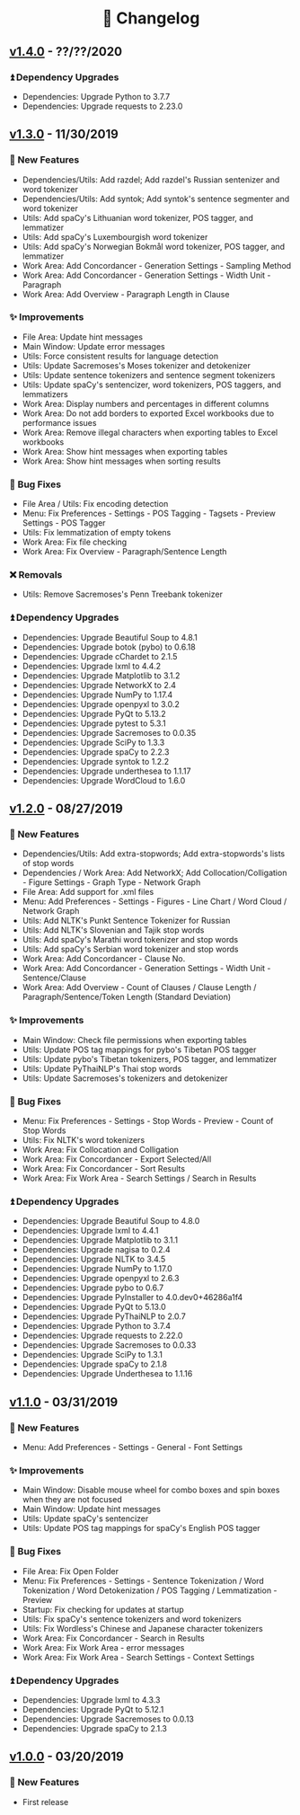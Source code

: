 <!--
# Wordless: Changelog
#
# Copyright (C) 2018-2020  Ye Lei (叶磊)
#
# This source file is licensed under GNU GPLv3.
# For details, see: https://github.com/BLKSerene/Wordless/blob/master/LICENSE.txt
#
# All other rights reserved.
-->

<div align="center"><h1>📄 Changelog</h1></div>

## [v1.4.0](https://github.com/BLKSerene/Wordless/releases/tag/v1.4.0) - ??/??/2020

### ⏫ Dependency Upgrades
- Dependencies: Upgrade Python to 3.7.7
- Dependencies: Upgrade requests to 2.23.0

## [v1.3.0](https://github.com/BLKSerene/Wordless/releases/tag/v1.3.0) - 11/30/2019

### 🎉 New Features
- Dependencies/Utils: Add razdel; Add razdel's Russian sentenizer and word tokenizer
- Dependencies/Utils: Add syntok; Add syntok's sentence segmenter and word tokenizer
- Utils: Add spaCy's Lithuanian word tokenizer, POS tagger, and lemmatizer
- Utils: Add spaCy's Luxembourgish word tokenizer
- Utils: Add spaCy's Norwegian Bokmål word tokenizer, POS tagger, and lemmatizer
- Work Area: Add Concordancer - Generation Settings - Sampling Method
- Work Area: Add Concordancer - Generation Settings - Width Unit - Paragraph
- Work Area: Add Overview - Paragraph Length in Clause

### ✨ Improvements
- File Area: Update hint messages
- Main Window: Update error messages
- Utils: Force consistent results for language detection
- Utils: Update Sacremoses's Moses tokenizer and detokenizer
- Utils: Update sentence tokenizers and sentence segment tokenizers
- Utils: Update spaCy's sentencizer, word tokenizers, POS taggers, and lemmatizers
- Work Area: Display numbers and percentages in different columns
- Work Area: Do not add borders to exported Excel workbooks due to performance issues
- Work Area: Remove illegal characters when exporting tables to Excel workbooks
- Work Area: Show hint messages when exporting tables
- Work Area: Show hint messages when sorting results

### 📌 Bug Fixes
- File Area / Utils: Fix encoding detection
- Menu: Fix Preferences - Settings - POS Tagging - Tagsets - Preview Settings - POS Tagger
- Utils: Fix lemmatization of empty tokens
- Work Area: Fix file checking
- Work Area: Fix Overview - Paragraph/Sentence Length

### ❌ Removals
- Utils: Remove Sacremoses's Penn Treebank tokenizer

### ⏫ Dependency Upgrades
- Dependencies: Upgrade Beautiful Soup to 4.8.1
- Dependencies: Upgrade botok (pybo) to 0.6.18
- Dependencies: Upgrade cChardet to 2.1.5
- Dependencies: Upgrade lxml to 4.4.2
- Dependencies: Upgrade Matplotlib to 3.1.2
- Dependencies: Upgrade NetworkX to 2.4
- Dependencies: Upgrade NumPy to 1.17.4
- Dependencies: Upgrade openpyxl to 3.0.2
- Dependencies: Upgrade PyQt to 5.13.2
- Dependencies: Upgrade pytest to 5.3.1
- Dependencies: Upgrade Sacremoses to 0.0.35
- Dependencies: Upgrade SciPy to 1.3.3
- Dependencies: Upgrade spaCy to 2.2.3
- Dependencies: Upgrade syntok to 1.2.2
- Dependencies: Upgrade underthesea to 1.1.17
- Dependencies: Upgrade WordCloud to 1.6.0

## [v1.2.0](https://github.com/BLKSerene/Wordless/releases/tag/v1.2.0) - 08/27/2019

### 🎉 New Features
- Dependencies/Utils: Add extra-stopwords; Add extra-stopwords's lists of stop words
- Dependencies / Work Area: Add NetworkX; Add Collocation/Colligation - Figure Settings - Graph Type - Network Graph
- File Area: Add support for .xml files
- Menu: Add Preferences - Settings - Figures - Line Chart / Word Cloud / Network Graph
- Utils: Add NLTK's Punkt Sentence Tokenizer for Russian
- Utils: Add NLTK's Slovenian and Tajik stop words
- Utils: Add spaCy's Marathi word tokenizer and stop words
- Utils: Add spaCy's Serbian word tokenizer and stop words
- Work Area: Add Concordancer - Clause No.
- Work Area: Add Concordancer - Generation Settings - Width Unit - Sentence/Clause
- Work Area: Add Overview - Count of Clauses / Clause Length / Paragraph/Sentence/Token Length (Standard Deviation)

### ✨ Improvements
- Main Window: Check file permissions when exporting tables
- Utils: Update POS tag mappings for pybo's Tibetan POS tagger
- Utils: Update pybo's Tibetan tokenizers, POS tagger, and lemmatizer
- Utils: Update PyThaiNLP's Thai stop words
- Utils: Update Sacremoses's tokenizers and detokenizer

### 📌 Bug Fixes
- Menu: Fix Preferences - Settings - Stop Words - Preview - Count of Stop Words
- Utils: Fix NLTK's word tokenizers
- Work Area: Fix Collocation and Colligation
- Work Area: Fix Concordancer - Export Selected/All
- Work Area: Fix Concordancer - Sort Results
- Work Area: Fix Work Area - Search Settings / Search in Results

### ⏫ Dependency Upgrades
- Dependencies: Upgrade Beautiful Soup to 4.8.0
- Dependencies: Upgrade lxml to 4.4.1
- Dependencies: Upgrade Matplotlib to 3.1.1
- Dependencies: Upgrade nagisa to 0.2.4
- Dependencies: Upgrade NLTK to 3.4.5
- Dependencies: Upgrade NumPy to 1.17.0
- Dependencies: Upgrade openpyxl to 2.6.3
- Dependencies: Upgrade pybo to 0.6.7
- Dependencies: Upgrade PyInstaller to 4.0.dev0+46286a1f4
- Dependencies: Upgrade PyQt to 5.13.0
- Dependencies: Upgrade PyThaiNLP to 2.0.7
- Dependencies: Upgrade Python to 3.7.4
- Dependencies: Upgrade requests to 2.22.0
- Dependencies: Upgrade Sacremoses to 0.0.33
- Dependencies: Upgrade SciPy to 1.3.1
- Dependencies: Upgrade spaCy to 2.1.8
- Dependencies: Upgrade Underthesea to 1.1.16

## [v1.1.0](https://github.com/BLKSerene/Wordless/releases/tag/v1.1.0) - 03/31/2019

### 🎉 New Features
- Menu: Add Preferences - Settings - General - Font Settings

### ✨ Improvements
- Main Window: Disable mouse wheel for combo boxes and spin boxes when they are not focused
- Main Window: Update hint messages
- Utils: Update spaCy's sentencizer
- Utils: Update POS tag mappings for spaCy's English POS tagger

### 📌 Bug Fixes
- File Area: Fix Open Folder
- Menu: Fix Preferences - Settings - Sentence Tokenization / Word Tokenization / Word Detokenization / POS Tagging / Lemmatization - Preview
- Startup: Fix checking for updates at startup
- Utils: Fix spaCy's sentence tokenizers and word tokenizers
- Utils: Fix Wordless's Chinese and Japanese character tokenizers
- Work Area: Fix Concordancer - Search in Results
- Work Area: Fix Work Area - error messages
- Work Area: Fix Work Area - Search Settings - Context Settings

### ⏫ Dependency Upgrades
- Dependencies: Upgrade lxml to 4.3.3
- Dependencies: Upgrade PyQt to 5.12.1
- Dependencies: Upgrade Sacremoses to 0.0.13
- Dependencies: Upgrade spaCy to 2.1.3

## [v1.0.0](https://github.com/BLKSerene/Wordless/releases/tag/v1.0.0) - 03/20/2019

### 🎉 New Features
- First release
